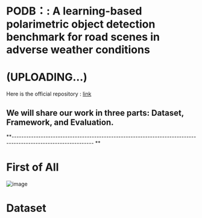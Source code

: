 # PODB：: A learning-based polarimetric object detection benchmark for road scenes in adverse weather conditions
# (UPLOADING...)
Here is the official repository : [link](https://github.com/zhuz-bit/PODB/tree/main)
## We will share our work in three parts: **Dataset**, **Framework**, and **Evaluation**.
**----------------------------------------------------------------------------------------------------------------
**

# **First of All**

![image](https://github.com/zhuz-bit/PODB/blob/main/paper/image15.png)


# **Dataset**
